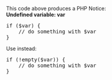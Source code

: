 This code above produces a PHP Notice:
<br>
<strong>Undefined variable: var</strong>

<div class="bad"><pre class="brush: php">
if ($var) {
    // do something with $var
}
</pre></div>

Use instead:

<div class="good"><pre class="brush: php">
if (!empty($var)) {
    // do something with $var
}
</pre></div>
